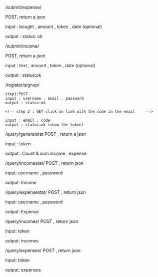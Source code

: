 /submit/expense/

POST, return a json

input : bought , amount , token , date (optional)

output : status: ok


/submit/income/

POST, return a json

input : text , amount , token , date (optional)

output : status:ok

/register/signup/

    step1:POST
    input : username , email , password
    output : status:ok

    <!-- step 2 : GET click on link with the code in the email     -->

    input : email , code
    output : status:ok (show the token)

/query/generalstat
POST , return a json

input : token

output : Count & sum income , expense

/query/incomestat/
POST , return json

input: username , password

output: Income

/query/expensestat/
POST , return json

input: username , password

output: Expense

/query/incomes/
POST , return json

input: token

output: incomes

/query/expenses/
POST , return json

input: token

output: expenses

